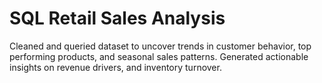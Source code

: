 # SQL Retail Sales Analysis
Cleaned and queried dataset to uncover trends in customer behavior, top performing products, and seasonal sales patterns. Generated actionable insights on revenue drivers, and inventory turnover.
